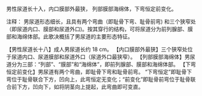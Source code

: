 男性尿道长十入，内口膜部外最狭，
列部膜部海绵体，下弯恒定前变化。

注释：
男尿道形态细长，且具有两个弯曲（即耻骨下弯、耻骨前弯) 和三个狭窄处（即尿道内口、膜部和尿道外口)。按其穿行的结构，可将尿道分为前列腺部、膜部和海绵体部。此歌决概括了男尿道的主要形态特征。

【男性尿道长十八】成人男尿道长约 18 cm。
【内口膜部外最狭】三个狭窄处位于尿道内口、尿道膜部和尿道外口（尿道外口最狭窄）。
【列部膜部海绵体】男尿道分为三部：“列部”、“膜部”和“海绵体”，即前列腺部、膜部和海绵体部。
【下弯恒定前变化】男尿道有两个弯曲，即耻骨下弯和耻骨前弯。
“下弯恒定”即耻骨下弯位于耻骨联合下方，凹向上，此弯恒定无变化；“前变化”即耻骨前弯位于耻骨联合前下方，凹向下，如将阴茎向上提起，此弯曲即可变直。
